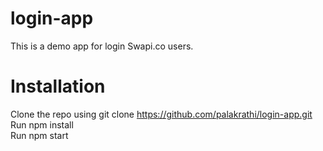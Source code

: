 # login-app
This is a demo app for login Swapi.co users.

# Installation
Clone the repo using git clone https://github.com/palakrathi/login-app.git                                        
Run npm install                                                                                                        
Run npm start
